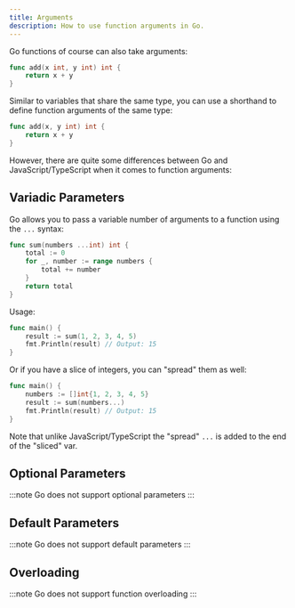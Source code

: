 ```yaml
---
title: Arguments
description: How to use function arguments in Go.
---
```


Go functions of course can also take arguments:

```go title="arguments.go"
func add(x int, y int) int {
    return x + y
}
```

Similar to variables that share the same type, you can use a shorthand to define function arguments of the same type:

```go title="arguments_short.go"
func add(x, y int) int {
    return x + y
}
```

However, there are quite some differences between Go and JavaScript/TypeScript when it comes to function arguments:

## Variadic Parameters

Go allows you to pass a variable number of arguments to a function using the `...` syntax:

```go title="sum.go"
func sum(numbers ...int) int {
    total := 0
    for _, number := range numbers {
        total += number
    }
    return total
}
```

Usage:

```go title="sum_usage.go"
func main() {
    result := sum(1, 2, 3, 4, 5)
    fmt.Println(result) // Output: 15
}
```

Or if you have a slice of integers, you can "spread" them as well:

```go title="sum_slice.go"
func main() {
    numbers := []int{1, 2, 3, 4, 5}
    result := sum(numbers...)
    fmt.Println(result) // Output: 15
}
```

Note that unlike JavaScript/TypeScript the "spread" `...` is added to the end of the "sliced" var.

## Optional Parameters

:::note
Go does not support optional parameters
:::

## Default Parameters

:::note
Go does not support default parameters
:::

## Overloading

:::note
Go does not support function overloading
:::
